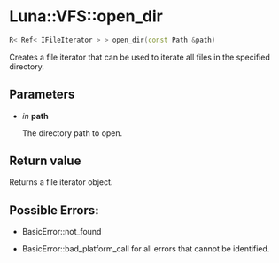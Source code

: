 # Luna::VFS::open_dir

```c++
R< Ref< IFileIterator > > open_dir(const Path &path)
```

Creates a file iterator that can be used to iterate all files in the specified directory. 



## Parameters
* *in* **path**

    The directory path to open. 

## Return value
Returns a file iterator object. 

## Possible Errors:
* BasicError::not_found

* BasicError::bad_platform_call for all errors that cannot be identified. 


